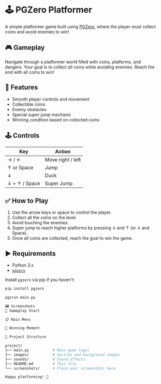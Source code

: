 # 🕹️ PGZero Platformer

A simple platformer game built using [PGZero](https://pygame-zero.readthedocs.io/en/stable/), where the player must collect coins and avoid enemies to win!

## 🎮 Gameplay

Navigate through a platformer world filled with coins, platforms, and dangers. Your goal is to collect all coins while avoiding enemies. Reach the end with all coins to win!

## 🧠 Features

- Smooth player controls and movement  
- Collectible coins  
- Enemy obstacles  
- Special *super jump* mechanic  
- Winning condition based on collected coins  

## 🕹️ Controls

| Key             | Action              |
|------------------|---------------------|
| → / ←            | Move right / left   |
| ↑ or Space       | Jump                |
| ↓                | Duck                |
| ↓ + ↑ / Space    | Super Jump          |

## ✅ How to Play

1. Use the arrow keys or space to control the player.  
2. Collect all the coins on the level.  
3. Avoid touching the enemies.  
4. Super jump to reach higher platforms by pressing ↓ and ↑ (or ↓ and Space).  
5. Once all coins are collected, reach the goal to win the game.  

## ▶️ Requirements

- Python 3.x  
- [`pgzero`](https://pygame-zero.readthedocs.io/)  

Install `pgzero` via pip if you haven't:

```bash
pip install pgzero

pgzrun main.py

🖼️ Screenshots
🏁 Gameplay Start

📋 Main Menu

🎉 Winning Moment

📁 Project Structure

project/
├── main.py           # Main game logic
├── images/           # Sprites and background images
├── sounds/           # Sound effects
├── README.md         # This file
└── screenshots/      # Place your screenshots here

Happy platforming! 🎉
